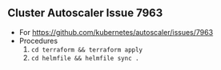 ## Cluster Autoscaler Issue 7963

* For https://github.com/kubernetes/autoscaler/issues/7963
* Procedures
  1. `cd terraform && terraform apply`
  1. `cd helmfile && helmfile sync .`

